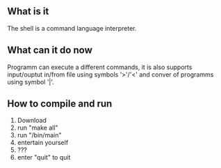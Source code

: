 
## What is it <a name="introduction"></a>
The shell is a command language interpreter.
## What can it do now <a name="paragraph1"></a>
Programm can execute a different commands, it is also supports input/ouptut in/from file using symbols '>'/'<' and conver of programms using symbol '|'.
## How to compile and run <a name="paragraph2"></a>
1) Download
2) run "make all"
3) run "/bin/main"
4) entertain yourself
5) ???
6) enter "quit" to quit
